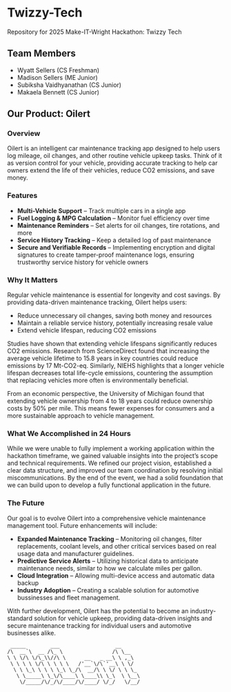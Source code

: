 # Twizzy-Tech
Repository for 2025 Make-IT-Wright Hackathon: Twizzy Tech

## Team Members
  - Wyatt Sellers (CS Freshman)
  - Madison Sellers (ME Junior)
  - Subiksha Vaidhyanathan (CS Junior)
  - Makaela Bennett (CS Junior)

## Our Product: Oilert
### Overview
Oilert is an intelligent car maintenance tracking app designed to help users log mileage, oil changes, and other routine vehicle upkeep tasks. Think of it as version control for your vehicle, providing accurate tracking to help car owners extend the life of their vehicles, reduce CO2 emissions, and save money.

### Features
  - **Multi-Vehicle Support** – Track multiple cars in a single app
  - **Fuel Logging & MPG Calculation** – Monitor fuel efficiency over time
  - **Maintenance Reminders** – Set alerts for oil changes, tire rotations, and more
  - **Service History Tracking** – Keep a detailed log of past maintenance
  - **Secure and Verifiable Records** – Implementing encryption and digital signatures to create tamper-proof maintenance logs, ensuring trustworthy service history for vehicle owners

### Why It Matters
Regular vehicle maintenance is essential for longevity and cost savings. By providing data-driven maintenance tracking, Oilert helps users:
  - Reduce unnecessary oil changes, saving both money and resources
  - Maintain a reliable service history, potentially increasing resale value
  - Extend vehicle lifespan, reducing CO2 emissions

Studies have shown that extending vehicle lifespans significantly reduces CO2 emissions. Research from ScienceDirect found that increasing the average vehicle lifetime to 15.8 years in key countries could reduce emissions by 17 Mt-CO2-eq. Similarly, NIEHS highlights that a longer vehicle lifespan decreases total life-cycle emissions, countering the assumption that replacing vehicles more often is environmentally beneficial.

From an economic perspective, the University of Michigan found that extending vehicle ownership from 4 to 18 years could reduce ownership costs by 50% per mile. This means fewer expenses for consumers and a more sustainable approach to vehicle management.

### What We Accomplished in 24 Hours
While we were unable to fully implement a working application within the hackathon timeframe, we gained valuable insights into the project’s scope and technical requirements. We refined our project vision, established a clear data structure, and improved our team coordination by resolving initial miscommunications. By the end of the event, we had a solid foundation that we can build upon to develop a fully functional application in the future.

### The Future
Our goal is to evolve Oilert into a comprehensive vehicle maintenance management tool. Future enhancements will include:
  - **Expanded Maintenance Tracking** – Monitoring oil changes, filter replacements, coolant levels, and other critical services based on real usage data and manufacturer guidelines.
  - **Predictive Service Alerts** – Utilizing historical data to anticipate maintenance needs, similar to how we calculate miles per gallon.
  - **Cloud Integration** – Allowing multi-device access and automatic data backup
  - **Industry Adoption** – Creating a scalable solution for automotive bussinesses and fleet management.

With further development, Oilert has the potential to become an industry-standard solution for vehicle upkeep, providing data-driven insights and secure maintenance tracking for individual users and automotive businesses alike.

```
 _____        ___                  __      
/\  __`\  __ /\_ \                /\ \__   
\ \ \/\ \/\_\\//\ \      __   _ __\ \ ,_\  
 \ \ \ \ \/\ \ \ \ \   /'__`\/\`'__\ \ \/  
  \ \ \_\ \ \ \ \_\ \_/\  __/\ \ \/ \ \ \_ 
   \ \_____\ \_\/\____\ \____\\ \_\  \ \__\
    \/_____/\/_/\/____/\/____/ \/_/   \/__/

```

